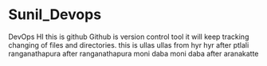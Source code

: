 # Sunil_Devops
DevOps
HI this is github
Github is version control tool
it will keep tracking changing of files and directories.
this is ullas
ullas from hyr
hyr after ptlali ranganathapura
after ranganathapura moni daba
moni daba after aranakatte
